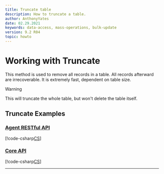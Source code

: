 ```yaml
---
title: Truncate table
description: How to truncate a table.
author: AnthonyYates
date: 02.29.2021
keywords: data-access, mass-operations, bulk-update
version: 9.2 R04
topic: howto
---
```


<!-- markdownlint-disable-file MD051 -->
# Working with Truncate

This method is used to remove all records in a table. All records afterward are irrecoverable. It is extremely fast, dependent on table size.

> [!WARNING]
> This will truncate the whole table, but won't delete the table itself.

## Truncate Examples

### [Agent RESTful API](#tab/truncate-1)

[!code-csharp[CS](../includes/mass-operation-truncate-agent.cs)]

### [Core API](#tab/truncate-2)

[!code-csharp[CS](../includes/mass-operation-truncate-core.cs)]
***
